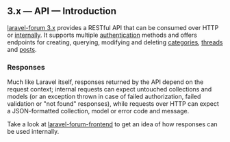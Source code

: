 ## 3.x — API — Introduction

[laravel-forum 3.x](https://github.com/Riari/laravel-forum) provides a RESTful API that can be consumed over HTTP or [internally](3.x/api/internal-dispatching.md). It supports multiple [authentication](3.x/api/authentication.md) methods and offers endpoints for creating, querying, modifying and deleting [categories](3.x/api/categories.md), [threads](3.x/api/threads.md) and [posts](3.x/api/posts.md).

### Responses

Much like Laravel itself, responses returned by the API depend on the request context; internal requests can expect untouched collections and models (or an exception thrown in case of failed authorization, failed validation or "not found" responses), while requests over HTTP can expect a JSON-formatted collection, model or error code and message.

Take a look at [laravel-forum-frontend](https://github.com/Riari/laravel-forum-frontend) to get an idea of how responses can be used internally.
